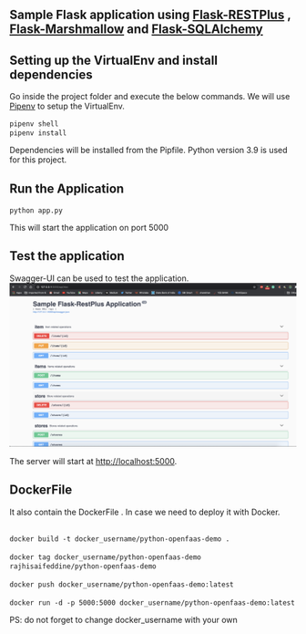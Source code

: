 ## Sample Flask application using [Flask-RESTPlus](https://flask-restplus.readthedocs.io/en/stable/index.html) , [Flask-Marshmallow](https://flask-marshmallow.readthedocs.io/en/latest/) and [Flask-SQLAlchemy](https://flask-sqlalchemy.palletsprojects.com/en/2.x/quickstart/)

## Setting up the VirtualEnv and install dependencies
Go inside the project folder and execute the below commands. We will use [Pipenv](https://pypi.org/project/pipenv/) to setup the VirtualEnv.

```
pipenv shell
pipenv install

```
Dependencies will be installed from the Pipfile. Python version 3.9 is used for this project.

## Run the Application

```
python app.py

```

This will start the application on port 5000

## Test the application

Swagger-UI can be used to test the application.
![alt text](sample-flask-application.png)

The server will start at <http://localhost:5000>.

## DockerFile
It also contain the DockerFile . In case we need to deploy it with Docker.
```

docker build -t docker_username/python-openfaas-demo .

docker tag docker_username/python-openfaas-demo rajhisaifeddine/python-openfaas-demo

docker push docker_username/python-openfaas-demo:latest  

docker run -d -p 5000:5000 docker_username/python-openfaas-demo:latest

```

PS: do not forget to change docker_username with your own 
